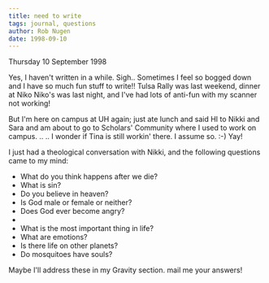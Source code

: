 ```yaml
---
title: need to write
tags: journal, questions
author: Rob Nugen
date: 1998-09-10
---
```


<title>Catching Up</title>

<p class=date>Thursday 10 September 1998</p>

<p>Yes, I haven't written in a while.  Sigh..  Sometimes I feel so
bogged down and I have so much fun stuff to write!!  Tulsa Rally was
last weekend, dinner at Niko Niko's was last night, and I've had lots
of anti-fun with my scanner not working!

<p>But I'm here on campus at UH again; just ate lunch and said HI to Nikki and Sara and am about to go to Scholars' Community where I used to work on campus.    .. ..  I wonder if Tina is still workin' there.  I assume so.  :-)  Yay!

<p>I just had a theological conversation with Nikki, and the following questions came to my mind:

<p><ul>
<li>What do you think happens after we die?</li>
<li>What is sin?</li>
<li>Do you believe in heaven?</li>
<li>Is God male or female or neither?</li>
<li>Does God ever become angry?</li>
<li></li>
<li>What is the most important thing in life?</li>
<li>What are emotions?</li>
<li>Is there life on other planets?</li>
<li>Do mosquitoes have souls?</li>
</ul>

<p>Maybe I'll address these in my Gravity section.  mail me your answers!
</p>
